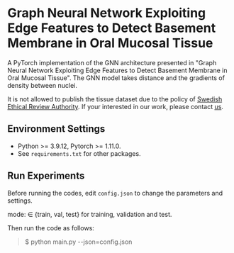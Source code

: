 # Graph Neural Network Exploiting Edge Features to Detect Basement Membrane in Oral Mucosal Tissue
A PyTorch implementation of the GNN architecture presented in "Graph Neural Network Exploiting Edge Features to Detect Basement Membrane in Oral Mucosal Tissue".
The GNN model takes distance and the gradients of density between nuclei.

It is not allowed to publish the tissue dataset due to the policy of [Swedish Ethical Review Authority](https://www.government.se/government-agencies/the-swedish-ethics-review-authority-etikprovningsmyndigheten/).
If your interested in our work, please contact [us](hasegawa.t.as@m.titech.ac.jp).

## Environment Settings
- Python >= 3.9.12, Pytorch >= 1.11.0.
- See  `requirements.txt`  for other packages.

## Run Experiments
Before running the codes, edit `config.json` to change the parameters and settings.

mode: $\in$ {train, val, test} for training, validation and test.

Then run the code as follows:
> $ python main.py --json=config.json
